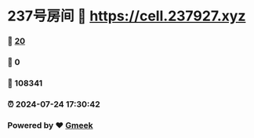 # 237号房间 :link: https://cell.237927.xyz 
### :page_facing_up: [20](https://cell.237927.xyz/tag.html) 
### :speech_balloon: 0 
### :hibiscus: 108341 
### :alarm_clock: 2024-07-24 17:30:42 
### Powered by :heart: [Gmeek](https://github.com/Meekdai/Gmeek)
